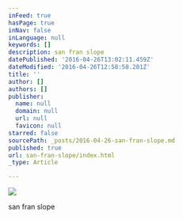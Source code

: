 ```yaml
---
inFeed: true
hasPage: true
inNav: false
inLanguage: null
keywords: []
description: san fran slope
datePublished: '2016-04-26T13:02:11.459Z'
dateModified: '2016-04-26T12:58:58.201Z'
title: ''
author: []
authors: []
publisher:
  name: null
  domain: null
  url: null
  favicon: null
starred: false
sourcePath: _posts/2016-04-26-san-fran-slope.md
published: true
url: san-fran-slope/index.html
_type: Article

---
```

![](https://the-grid-user-content.s3-us-west-2.amazonaws.com/c80a53b3-a72b-4dbb-bab0-c9f0bef1940a.jpg)

san fran slope